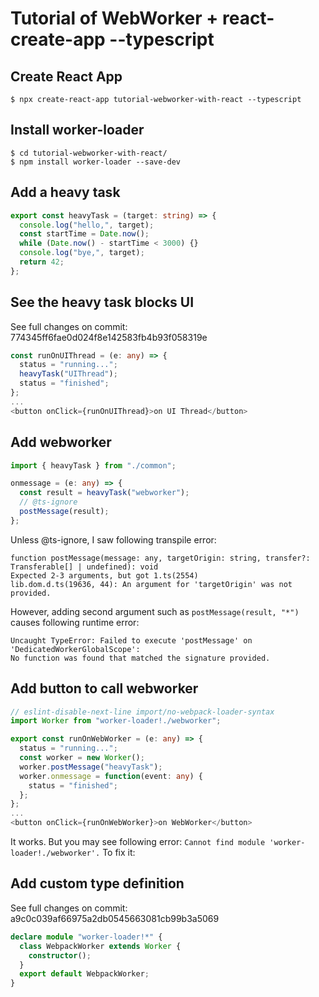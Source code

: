 # Tutorial of WebWorker + react-create-app --typescript

## Create React App

`$ npx create-react-app tutorial-webworker-with-react --typescript`

## Install worker-loader

```
$ cd tutorial-webworker-with-react/
$ npm install worker-loader --save-dev
```

## Add a heavy task

```typescript
export const heavyTask = (target: string) => {
  console.log("hello,", target);
  const startTime = Date.now();
  while (Date.now() - startTime < 3000) {}
  console.log("bye,", target);
  return 42;
};
```

## See the heavy task blocks UI

See full changes on commit: 774345ff6fae0d024f8e142583fb4b93f058319e

```typescript
const runOnUIThread = (e: any) => {
  status = "running...";
  heavyTask("UIThread");
  status = "finished";
};
...
<button onClick={runOnUIThread}>on UI Thread</button>
```

## Add webworker

```typescript
import { heavyTask } from "./common";

onmessage = (e: any) => {
  const result = heavyTask("webworker");
  // @ts-ignore
  postMessage(result);
};
```

Unless @ts-ignore, I saw following transpile error:

```
function postMessage(message: any, targetOrigin: string, transfer?: Transferable[] | undefined): void
Expected 2-3 arguments, but got 1.ts(2554)
lib.dom.d.ts(19636, 44): An argument for 'targetOrigin' was not provided.
```

However, adding second argument such as `postMessage(result, "*")` causes following runtime error:

```
Uncaught TypeError: Failed to execute 'postMessage' on 'DedicatedWorkerGlobalScope': 
No function was found that matched the signature provided.
```

## Add button to call webworker

```typescript
// eslint-disable-next-line import/no-webpack-loader-syntax
import Worker from "worker-loader!./webworker";

export const runOnWebWorker = (e: any) => {
  status = "running...";
  const worker = new Worker();
  worker.postMessage("heavyTask");
  worker.onmessage = function(event: any) {
    status = "finished";
  };
};
...
<button onClick={runOnWebWorker}>on WebWorker</button>
```

It works. But you may see following error: `Cannot find module 'worker-loader!./webworker'.`
To fix it:

## Add custom type definition

See full changes on commit: a9c0c039af66975a2db0545663081cb99b3a5069

```typescript
declare module "worker-loader!*" {
  class WebpackWorker extends Worker {
    constructor();
  }
  export default WebpackWorker;
}
```
